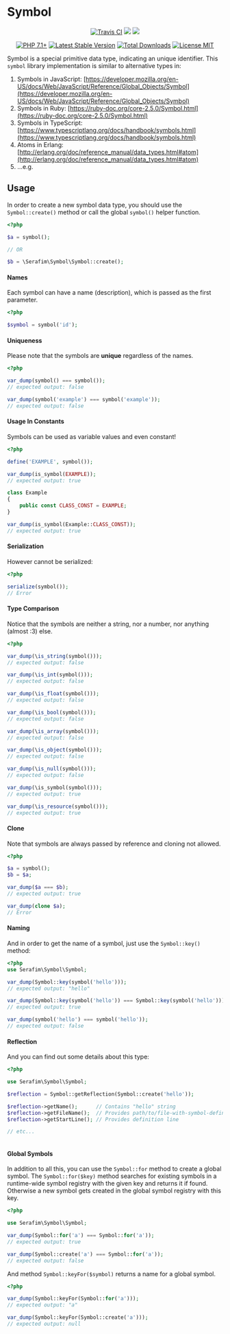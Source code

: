 <p align="center">
    <h1>Symbol</h1>
</p>
<p align="center">
    <a href="https://travis-ci.org/SerafimArts/Symbol"><img src="https://travis-ci.org/SerafimArts/Symbol.svg" alt="Travis CI" /></a>
    <a href="https://codeclimate.com/github/SerafimArts/Symbol/test_coverage"><img src="https://api.codeclimate.com/v1/badges/43f91ec27407081b8d51/test_coverage" /></a>
    <a href="https://codeclimate.com/github/SerafimArts/Symbol/maintainability"><img src="https://api.codeclimate.com/v1/badges/43f91ec27407081b8d51/maintainability" /></a>
</p>
<p align="center">
    <a href="https://packagist.org/packages/serafim/symbol"><img src="https://img.shields.io/badge/PHP-7.1+-6f4ca5.svg" alt="PHP 7.1+"></a>
    <a href="https://packagist.org/packages/serafim/symbol"><img src="https://poser.pugx.org/SerafimArts/Symbol/version" alt="Latest Stable Version"></a>
    <a href="https://packagist.org/packages/serafim/symbol"><img src="https://poser.pugx.org/SerafimArts/Symbol/downloads" alt="Total Downloads"></a>
    <a href="https://raw.githubusercontent.com/SerafimArts/Symbol/master/LICENSE.md"><img src="https://poser.pugx.org/SerafimArts/Symbol/license" alt="License MIT"></a>
</p>

Symbol is a special primitive data type, indicating an unique identifier. 
This `symbol` library implementation is similar to alternative types in:

1) Symbols in JavaScript: [https://developer.mozilla.org/en-US/docs/Web/JavaScript/Reference/Global_Objects/Symbol](https://developer.mozilla.org/en-US/docs/Web/JavaScript/Reference/Global_Objects/Symbol)
2) Symbols in Ruby: [https://ruby-doc.org/core-2.5.0/Symbol.html](https://ruby-doc.org/core-2.5.0/Symbol.html)
3) Symbols in TypeScript: [https://www.typescriptlang.org/docs/handbook/symbols.html](https://www.typescriptlang.org/docs/handbook/symbols.html)
4) Atoms in Erlang: [http://erlang.org/doc/reference_manual/data_types.html#atom](http://erlang.org/doc/reference_manual/data_types.html#atom)
5) ...e.g.

## Usage

In order to create a new symbol data type, you should use 
the `Symbol::create()` method or call the global `symbol()` 
helper function.

```php
<?php

$a = symbol();

// OR

$b = \Serafim\Symbol\Symbol::create();

```

#### Names

Each symbol can have a name (description), 
which is passed as the first parameter.

```php
<?php

$symbol = symbol('id');

```

#### Uniqueness

Please note that the symbols are **unique** regardless 
of the names.

```php
<?php

var_dump(symbol() === symbol()); 
// expected output: false

var_dump(symbol('example') === symbol('example')); 
// expected output: false

```

#### Usage In Constants

Symbols can be used as variable values and even constant!

```php
<?php

define('EXAMPLE', symbol());

var_dump(is_symbol(EXAMPLE));
// expected output: true

class Example
{
    public const CLASS_CONST = EXAMPLE;
}

var_dump(is_symbol(Example::CLASS_CONST));
// expected output: true

```

#### Serialization

However cannot be serialized:

```php
<?php

serialize(symbol());
// Error
```

#### Type Comparison

Notice that the symbols are neither a string, nor a number, nor anything (almost :3) else.

```php
<?php

var_dump(\is_string(symbol()));
// expected output: false

var_dump(\is_int(symbol()));
// expected output: false

var_dump(\is_float(symbol()));
// expected output: false

var_dump(\is_bool(symbol()));
// expected output: false

var_dump(\is_array(symbol()));
// expected output: false

var_dump(\is_object(symbol()));
// expected output: false

var_dump(\is_null(symbol()));
// expected output: false

var_dump(\is_symbol(symbol()));
// expected output: true

var_dump(\is_resource(symbol()));
// expected output: true
```

#### Clone

Note that symbols are always passed by reference and cloning not allowed.

```php
<?php

$a = symbol();
$b = $a;

var_dump($a === $b);
// expected output: true

var_dump(clone $a);
// Error

```

#### Naming

And in order to get the name of a symbol, 
just use the `Symbol::key()` method:

```php
<?php
use Serafim\Symbol\Symbol;

var_dump(Symbol::key(symbol('hello')));
// expected output: "hello"

var_dump(Symbol::key(symbol('hello')) === Symbol::key(symbol('hello')));
// expected output: true

var_dump(symbol('hello') === symbol('hello'));
// expected output: false
```

#### Reflection

And you can find out some details about this type:

```php
<?php

use Serafim\Symbol\Symbol;

$reflection = Symbol::getReflection(Symbol::create('hello'));

$reflection->getName();      // Contains "hello" string
$reflection->getFileName();  // Provides path/to/file-with-symbol-definition.php
$reflection->getStartLine(); // Provides definition line

// etc...
 
```

#### Global Symbols

In addition to all this, you can use the `Symbol::for` method to create 
a global symbol. The `Symbol::for($key)` method searches for existing symbols 
in a runtime-wide symbol registry with the given key and returns it if 
found. Otherwise a new symbol gets created in the global symbol registry 
with this key.

```php
<?php

use Serafim\Symbol\Symbol;

var_dump(Symbol::for('a') === Symbol::for('a'));
// expected output: true

var_dump(Symbol::create('a') === Symbol::for('a'));
// expected output: false

```

And method `Symbol::keyFor($symbol)` returns a name 
for a global symbol.

```php
<?php

var_dump(Symbol::keyFor(Symbol::for('a')));
// expected output: "a"

var_dump(Symbol::keyFor(Symbol::create('a')));
// expected output: null

```
